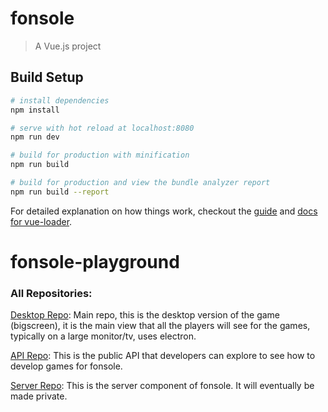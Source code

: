 # fonsole

> A Vue.js project

## Build Setup

``` bash
# install dependencies
npm install

# serve with hot reload at localhost:8080
npm run dev

# build for production with minification
npm run build

# build for production and view the bundle analyzer report
npm run build --report
```

For detailed explanation on how things work, checkout the [guide](http://vuejs-templates.github.io/webpack/) and [docs for vue-loader](http://vuejs.github.io/vue-loader).
# fonsole-playground

### All Repositories:
[Desktop Repo](https://github.com/darklordabc/fonsole-desktop): Main repo, this is the desktop version of the game (bigscreen), it is the main view that all the players will see for the games, typically on a large monitor/tv, uses electron. 

[API Repo](https://github.com/darklordabc/fonsole-api): This is the public API that developers can explore to see how to develop games for fonsole.

[Server Repo](https://github.com/darklordabc/fonsole-server): This is the server component of fonsole. It will eventually be made private.
